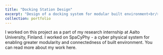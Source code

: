 ```yaml
---
title: "Docking Station Design"
excerpt: "Design of a docking system for modular built environment<br/><img src='/images/500x300.png'>"
collection: portfolio
---
```


I worked on this project as a part of my research internship at Aalto University, Finland. I worked on SpaCyPhy - a cyber physical system for enabling greater modularity and connectedness of built environment. You can read more about my work here.   
